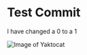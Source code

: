 # Test Commit
I have changed a 0 to a 1

![Image of Yaktocat](https://octodex.github.com/images/yaktocat.png)
